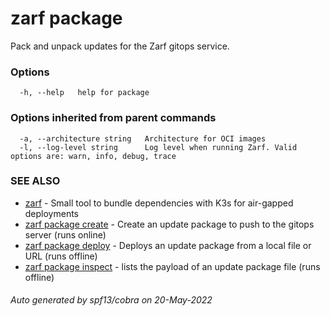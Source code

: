 # zarf package

Pack and unpack updates for the Zarf gitops service.

### Options

```
  -h, --help   help for package
```

### Options inherited from parent commands

```
  -a, --architecture string   Architecture for OCI images
  -l, --log-level string      Log level when running Zarf. Valid options are: warn, info, debug, trace
```

### SEE ALSO

* [zarf](../0-zarf.md)	 - Small tool to bundle dependencies with K3s for air-gapped deployments
* [zarf package create](./zarf_package_create.md)	 - Create an update package to push to the gitops server (runs online)
* [zarf package deploy](./zarf_package_deploy.md)	 - Deploys an update package from a local file or URL (runs offline)
* [zarf package inspect](./zarf_package_inspect.md)	 - lists the payload of an update package file (runs offline)

###### Auto generated by spf13/cobra on 20-May-2022
